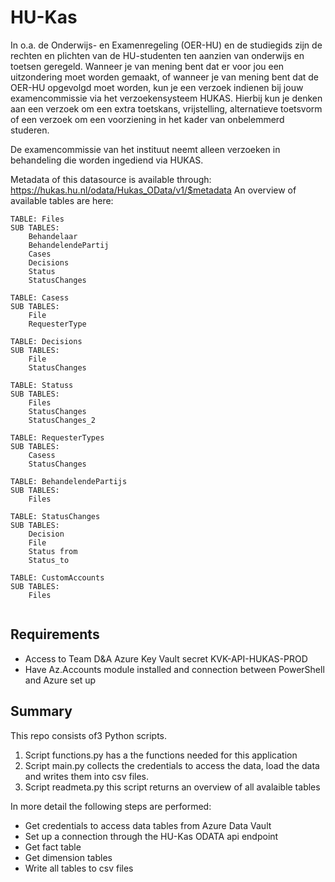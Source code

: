 # HU-Kas

In o.a. de Onderwijs- en Examenregeling (OER-HU) en de studiegids zijn de rechten en plichten van de HU-studenten ten aanzien van onderwijs en toetsen geregeld. Wanneer je van mening bent dat er voor jou een uitzondering moet worden gemaakt, of wanneer je van mening bent dat de OER-HU opgevolgd moet worden, kun je een verzoek indienen bij jouw examencommissie via het verzoekensysteem HUKAS. Hierbij kun je denken aan een verzoek om een extra toetskans, vrijstelling, alternatieve toetsvorm of een verzoek om een voorziening in het kader van onbelemmerd studeren.

De examencommissie van het instituut neemt alleen verzoeken in behandeling die worden ingediend via HUKAS.

Metadata of this datasource is available through: <https://hukas.hu.nl/odata/Hukas_OData/v1/$metadata>
An overview of available tables are here:


<pre><code>TABLE: Files
SUB TABLES:
    Behandelaar
    BehandelendePartij
    Cases
    Decisions
    Status
    StatusChanges
 
TABLE: Casess
SUB TABLES:
    File
    RequesterType
 
TABLE: Decisions
SUB TABLES:
    File
    StatusChanges
 
TABLE: Statuss
SUB TABLES:
    Files
    StatusChanges
    StatusChanges_2
 
TABLE: RequesterTypes
SUB TABLES:
    Casess
    StatusChanges
 
TABLE: BehandelendePartijs
SUB TABLES:
    Files
 
TABLE: StatusChanges
SUB TABLES:
    Decision
    File
    Status from
    Status_to
 
TABLE: CustomAccounts
SUB TABLES:
    Files
 </code></pre>
 ## Requirements

- Access to Team D&A Azure Key Vault secret KVK-API-HUKAS-PROD
- Have Az.Accounts module installed and connection between PowerShell and Azure set up

## Summary

This repo consists of3  Python scripts.

 1. Script functions.py has a the functions needed for this application
 2. Script main.py collects the credentials to access the data, load the data and writes them into csv files.
 3. Script readmeta.py this script returns an overview of all avalaible tables

In more detail the following steps are performed:

- Get credentials to access data tables from Azure Data Vault
- Set up a connection through the HU-Kas ODATA api endpoint
- Get fact table
- Get dimension tables
- Write all tables to csv files
